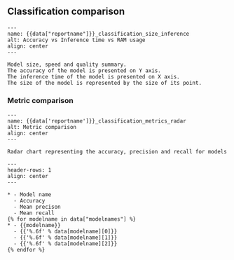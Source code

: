 ## Classification comparison

```{figure} {{data["bubbleplotpath"]}}
---
name: {{data["reportname"]}}_classification_size_inference
alt: Accuracy vs Inference time vs RAM usage
align: center
---

Model size, speed and quality summary.
The accuracy of the model is presented on Y axis.
The inference time of the model is presented on X axis.
The size of the model is represented by the size of its point.
```

### Metric comparison

```{figure} {{data['radarchartpath']}}
---
name: {{data['reportname']}}_classification_metrics_radar
alt: Metric comparison
align: center
---

Radar chart representing the accuracy, precision and recall for models
```

```{list-table} Summary of classification metrics for models
---
header-rows: 1
align: center
---

* - Model name
  - Accuracy
  - Mean precison
  - Mean recall
{% for modelname in data["modelnames"] %}
* - {{modelname}}
  - {{'%.6f' % data[modelname][0]}}
  - {{'%.6f' % data[modelname][1]}}
  - {{'%.6f' % data[modelname][2]}}
{% endfor %}
```


